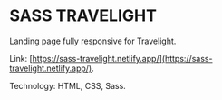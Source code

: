 # SASS TRAVELIGHT

Landing page fully responsive for Travelight.

Link: [https://sass-travelight.netlify.app/](https://sass-travelight.netlify.app/).

Technology: HTML, CSS, Sass.
